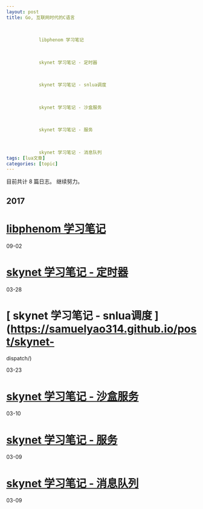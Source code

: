 ```yaml
---
layout: post
title: Go, 互联网时代的C语言
        
      
        
            libphenom 学习笔记
        
      
        
            skynet 学习笔记 - 定时器
        
      
        
            skynet 学习笔记 - snlua调度
        
      
        
            skynet 学习笔记 - 沙盒服务
        
      
        
            skynet 学习笔记 - 服务
        
      
        
            skynet 学习笔记 - 消息队列 
tags: [lua文章]
categories: [topic]
---
```

目前共计 8 篇日志。 继续努力。

## 2017

#  [ libphenom 学习笔记 ](https://samuelyao314.github.io/post/libphenom/)

09-02

#  [ skynet 学习笔记 - 定时器 ](https://samuelyao314.github.io/post/skynet-timer/)

03-28

#  [ skynet 学习笔记 - snlua调度 ](https://samuelyao314.github.io/post/skynet-
dispatch/)

03-23

#  [ skynet 学习笔记 - 沙盒服务 ](https://samuelyao314.github.io/post/skynet-snlua/)

03-10

#  [ skynet 学习笔记 - 服务 ](https://samuelyao314.github.io/post/skynet-services/)

03-09

#  [ skynet 学习笔记 - 消息队列 ](https://samuelyao314.github.io/post/skynet-queue/)

03-09